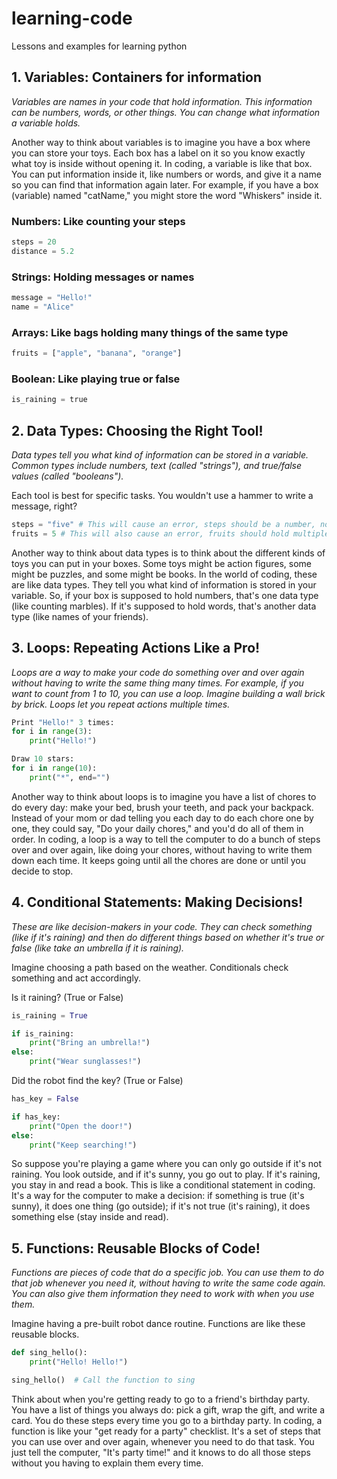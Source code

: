 # learning-code
Lessons and examples for learning python

## 1. Variables: Containers for information

*Variables are names in your code that hold information. This information can be numbers, words, or other things. You can change what information a variable holds.*

Another way to think about variables is to imagine you have a box where you can store your toys. Each box has a label on it so you know exactly what toy is inside without opening it. In coding, a variable is like that box. You can put information inside it, like numbers or words, and give it a name so you can find that information again later. For example, if you have a box (variable) named "catName," you might store the word "Whiskers" inside it.

### Numbers: Like counting your steps

```python
steps = 20
distance = 5.2
```

### Strings: Holding messages or names

```python
message = "Hello!"
name = "Alice"
```

### Arrays: Like bags holding many things of the same type

```python
fruits = ["apple", "banana", "orange"]
```

### Boolean: Like playing true or false

```python
is_raining = true
```

## 2. Data Types: Choosing the Right Tool!

*Data types tell you what kind of information can be stored in a variable. Common types include numbers, text (called "strings"), and true/false values (called "booleans").*

Each tool is best for specific tasks. You wouldn't use a hammer to write a message, right?

```python
steps = "five" # This will cause an error, steps should be a number, not text!
fruits = 5 # This will also cause an error, fruits should hold multiple items, not a single number.
```

Another way to think about data types is to think about the different kinds of toys you can put in your boxes. Some toys might be action figures, some might be puzzles, and some might be books. In the world of coding, these are like data types. They tell you what kind of information is stored in your variable. So, if your box is supposed to hold numbers, that's one data type (like counting marbles). If it's supposed to hold words, that's another data type (like names of your friends).

## 3. Loops: Repeating Actions Like a Pro!

*Loops are a way to make your code do something over and over again without having to write the same thing many times. For example, if you want to count from 1 to 10, you can use a loop.
Imagine building a wall brick by brick. Loops let you repeat actions multiple times.*

```python
Print "Hello!" 3 times:
for i in range(3):
    print("Hello!")
```
```python
Draw 10 stars:
for i in range(10):
    print("*", end="")
```

Another way to think about loops is to imagine you have a list of chores to do every day: make your bed, brush your teeth, and pack your backpack. Instead of your mom or dad telling you each day to do each chore one by one, they could say, "Do your daily chores," and you'd do all of them in order. In coding, a loop is a way to tell the computer to do a bunch of steps over and over again, like doing your chores, without having to write them down each time. It keeps going until all the chores are done or until you decide to stop.

## 4. Conditional Statements: Making Decisions!

*These are like decision-makers in your code. They can check something (like if it's raining) and then do different things based on whether it's true or false (like take an umbrella if it is raining).*

Imagine choosing a path based on the weather. Conditionals check something and act accordingly.

Is it raining? (True or False)

```python
is_raining = True

if is_raining:
    print("Bring an umbrella!")
else:
    print("Wear sunglasses!")
```

Did the robot find the key? (True or False)
```python
has_key = False

if has_key:
    print("Open the door!")
else:
    print("Keep searching!")
```

So suppose you're playing a game where you can only go outside if it's not raining. You look outside, and if it's sunny, you go out to play. If it's raining, you stay in and read a book. This is like a conditional statement in coding. It's a way for the computer to make a decision: if something is true (it's sunny), it does one thing (go outside); if it's not true (it's raining), it does something else (stay inside and read).

## 5. Functions: Reusable Blocks of Code!

*Functions are pieces of code that do a specific job. You can use them to do that job whenever you need it, without having to write the same code again. You can also give them information they need to work with when you use them.*

Imagine having a pre-built robot dance routine. Functions are like these reusable blocks.

```python
def sing_hello():
    print("Hello! Hello!")

sing_hello()  # Call the function to sing
```
Think about when you're getting ready to go to a friend's birthday party. You have a list of things you always do: pick a gift, wrap the gift, and write a card. You do these steps every time you go to a birthday party. In coding, a function is like your "get ready for a party" checklist. It's a set of steps that you can use over and over again, whenever you need to do that task. You just tell the computer, "It's party time!" and it knows to do all those steps without you having to explain them every time.
